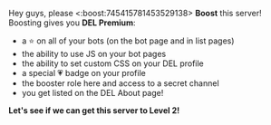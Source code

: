 Hey guys, please <:boost:745415781453529138> **Boost** this server!
Boosting gives you **DEL Premium**:
- a ⭐ on all of your bots (on the bot page and in list pages)
- the ability to use JS on your bot pages
- the ability to set custom CSS on your DEL profile
- a special 💗 badge on your profile
- the booster role here and access to a secret channel
- you get listed on the DEL About page!

__Let's see if we can get this server to Level 2!__